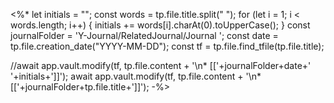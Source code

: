 <%*
let initials = "";
const words = tp.file.title.split(" ");
for (let i = 1; i < words.length; i++) {
  initials += words[i].charAt(0).toUpperCase();
}
const journalFolder = 'Y-Journal/RelatedJournal/Journal ';
const date = tp.file.creation_date("YYYY-MM-DD");
const tf = tp.file.find_tfile(tp.file.title);

//await app.vault.modify(tf, tp.file.content + '\n* [['+journalFolder+date+' '+initials+']]');
await app.vault.modify(tf, tp.file.content + '\n* [['+journalFolder+tp.file.title+']]');
-%>
